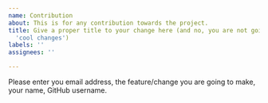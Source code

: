 ```yaml
---
name: Contribution
about: This is for any contribution towards the project.
title: Give a proper title to your change here (and no, you are not going to give
  'cool changes')
labels: ''
assignees: ''

---
```


Please enter you email address, the feature/change you are going to make, your name, GitHub username.
